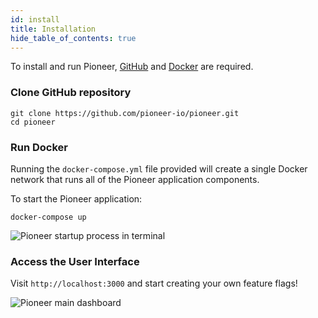 ```yaml
---
id: install
title: Installation
hide_table_of_contents: true
---
```


To install and run Pioneer, [GitHub](https://cli.github.com/) and [Docker](https://docs.docker.com/get-docker/) are required. 

### Clone GitHub repository
```
git clone https://github.com/pioneer-io/pioneer.git
cd pioneer
```

### Run Docker
Running the `docker-compose.yml` file provided will create a single Docker network that runs all of the Pioneer application components. 

To start the Pioneer application:
```
docker-compose up
```

<div style={{textAlign: 'center'}}>
  <img src={require('./assets/pioneer_startup.gif').default} alt='Pioneer startup process in terminal' />
</div>

### Access the User Interface
Visit `http://localhost:3000` and start creating your own feature flags!

<div style={{textAlign: 'center'}}>
  <img src={require('./assets/flag_dashboard.png').default} alt='Pioneer main dashboard' />
</div>
